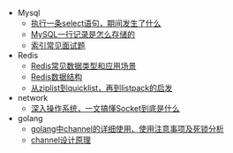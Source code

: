 <!-- _sidebar.md -->

* Mysql
  * [执行一条select语句，期间发生了什么](/ProjectDocs/执行一条select语句，期间发生了什么.md)
  * [MySQL一行记录是怎么存储的](/ProjectDocs/MySQL一行记录是怎么存储的.md)
  * [索引常见面试题](/ProjectDocs/索引常见面试题.md)
* Redis
  * [Redis常见数据类型和应用场景](/ProjectDocs/Redis常见数据类型和应用场景.md)
  * [Redis数据结构](/ProjectDocs/Redis数据结构.md)
  * [从ziplist到quicklist，再到listpack的启发](/ProjectDocs/从ziplist到quicklist，再到listpack的启发.md)
* network
  * [深入操作系统，一文搞懂Socket到底是什么](/ProjectDocs/深入操作系统，一文搞懂Socket到底是什么.md)
* golang
  * [golang中channel的详细使用、使用注意事项及死锁分析](/ProjectDocs/golang中channel的详细使用、使用注意事项及死锁分析.md)  
  * [channel设计原理](/ProjectDocs/channel设计原理.md)  